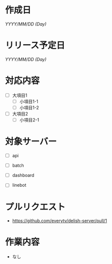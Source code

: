 # 作成日

*YYYY/MM/DD (Day)*

# リリース予定日

*YYYY/MM/DD (Day)*

# 対応内容

- [ ] 大項目1
  - [ ] 小項目1-1
  - [ ] 小項目1-2
- [ ] 大項目2
  - [ ] 小項目2-1

# 対象サーバー

- [ ] api
- [ ] batch
- [ ] dashboard
- [ ] linebot


# プルリクエスト

- https://github.com/everytv/delish-server/pull/1

# 作業内容

- なし
